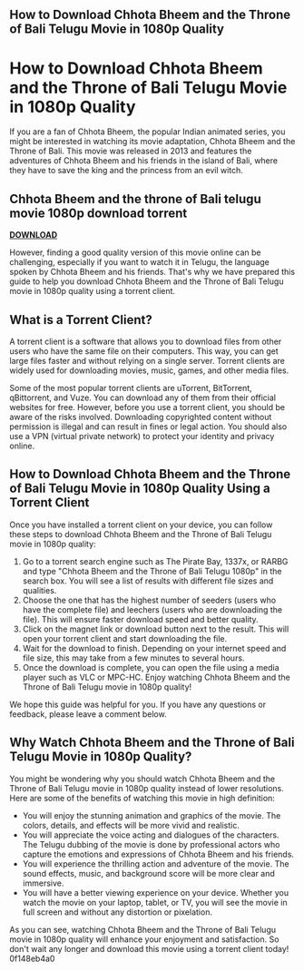 ## How to Download Chhota Bheem and the Throne of Bali Telugu Movie in 1080p Quality

  
# How to Download Chhota Bheem and the Throne of Bali Telugu Movie in 1080p Quality
 
If you are a fan of Chhota Bheem, the popular Indian animated series, you might be interested in watching its movie adaptation, Chhota Bheem and the Throne of Bali. This movie was released in 2013 and features the adventures of Chhota Bheem and his friends in the island of Bali, where they have to save the king and the princess from an evil witch.
 
## Chhota Bheem and the throne of Bali telugu movie 1080p download torrent


[**DOWNLOAD**](https://www.google.com/url?q=https%3A%2F%2Ftlniurl.com%2F2tKHgH&sa=D&sntz=1&usg=AOvVaw10MVlJ7vlJ_1RQNauC1YYe)

 
However, finding a good quality version of this movie online can be challenging, especially if you want to watch it in Telugu, the language spoken by Chhota Bheem and his friends. That's why we have prepared this guide to help you download Chhota Bheem and the Throne of Bali Telugu movie in 1080p quality using a torrent client.
 
## What is a Torrent Client?
 
A torrent client is a software that allows you to download files from other users who have the same file on their computers. This way, you can get large files faster and without relying on a single server. Torrent clients are widely used for downloading movies, music, games, and other media files.
 
Some of the most popular torrent clients are uTorrent, BitTorrent, qBittorrent, and Vuze. You can download any of them from their official websites for free. However, before you use a torrent client, you should be aware of the risks involved. Downloading copyrighted content without permission is illegal and can result in fines or legal action. You should also use a VPN (virtual private network) to protect your identity and privacy online.
 
## How to Download Chhota Bheem and the Throne of Bali Telugu Movie in 1080p Quality Using a Torrent Client
 
Once you have installed a torrent client on your device, you can follow these steps to download Chhota Bheem and the Throne of Bali Telugu movie in 1080p quality:
 
1. Go to a torrent search engine such as The Pirate Bay, 1337x, or RARBG and type "Chhota Bheem and the Throne of Bali Telugu 1080p" in the search box. You will see a list of results with different file sizes and qualities.
2. Choose the one that has the highest number of seeders (users who have the complete file) and leechers (users who are downloading the file). This will ensure faster download speed and better quality.
3. Click on the magnet link or download button next to the result. This will open your torrent client and start downloading the file.
4. Wait for the download to finish. Depending on your internet speed and file size, this may take from a few minutes to several hours.
5. Once the download is complete, you can open the file using a media player such as VLC or MPC-HC. Enjoy watching Chhota Bheem and the Throne of Bali Telugu movie in 1080p quality!

We hope this guide was helpful for you. If you have any questions or feedback, please leave a comment below.
  
## Why Watch Chhota Bheem and the Throne of Bali Telugu Movie in 1080p Quality?
 
You might be wondering why you should watch Chhota Bheem and the Throne of Bali Telugu movie in 1080p quality instead of lower resolutions. Here are some of the benefits of watching this movie in high definition:

- You will enjoy the stunning animation and graphics of the movie. The colors, details, and effects will be more vivid and realistic.
- You will appreciate the voice acting and dialogues of the characters. The Telugu dubbing of the movie is done by professional actors who capture the emotions and expressions of Chhota Bheem and his friends.
- You will experience the thrilling action and adventure of the movie. The sound effects, music, and background score will be more clear and immersive.
- You will have a better viewing experience on your device. Whether you watch the movie on your laptop, tablet, or TV, you will see the movie in full screen and without any distortion or pixelation.

As you can see, watching Chhota Bheem and the Throne of Bali Telugu movie in 1080p quality will enhance your enjoyment and satisfaction. So don't wait any longer and download this movie using a torrent client today!
 0f148eb4a0

